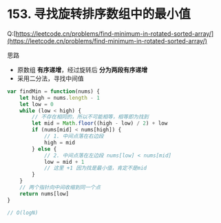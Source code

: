 # 153. 寻找旋转排序数组中的最小值

Q:[https://leetcode.cn/problems/find-minimum-in-rotated-sorted-array/](https://leetcode.cn/problems/find-minimum-in-rotated-sorted-array/)

思路
- 原数组 **有序递增**，经过旋转后 **分为两段有序递增**
- 采用二分法，寻找中间值

```js
var findMin = function(nums) {
    let high = nums.length - 1
    let low = 0
    while (low < high) {
        // 不存在相同的，所以不可能相等，相等即为找到
        let mid = Math.floor((high - low) / 2) + low
        if (nums[mid] < nums[high]) {
            // 1. 中间点落在右边段
            high = mid
        } else {
            // 2. 中间点落在左边段 nums[low] < nums[mid]
            low = mid + 1
            // 这里 +1 因为找是最小值，肯定不是mid
        }
    }
    // 两个指针向中间收缩到同一个点
    return nums[low]
}

// O(logN)
```
